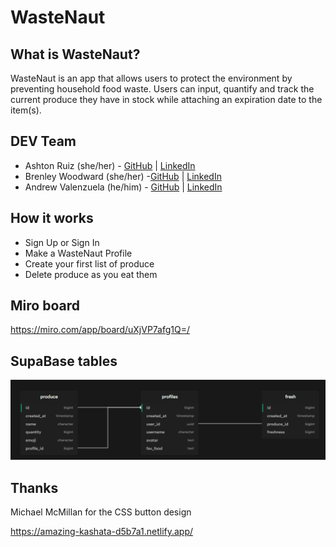 # WasteNaut

## What is WasteNaut?

WasteNaut is an app that allows users to protect the environment by preventing household food waste. Users can input, quantify and track the current produce they have in stock while attaching an expiration date to the item(s).

## DEV Team

-   Ashton Ruiz (she/her) - [GitHub](https://github.com/ashtonruiz) | [LinkedIn](https://www.linkedin.com/in/ashtonruiz333/)
-   Brenley Woodward (she/her) -[GitHub](https://github.com/brenley-woodard) | [LinkedIn](https://www.linkedin.com/in/brenley-woodard/)
-   Andrew Valenzuela (he/him) - [GitHub](https://github.com/andrew-valenz) | [LinkedIn](https://www.linkedin.com/in/andrewjvalenzuela/)

## How it works

-   Sign Up or Sign In
-   Make a WasteNaut Profile
-   Create your first list of produce
-   Delete produce as you eat them

## Miro board

https://miro.com/app/board/uXjVP7afg1Q=/

## SupaBase tables

![](/assets/supabase.png)

## Thanks

Michael McMillan for the CSS button design

https://amazing-kashata-d5b7a1.netlify.app/
